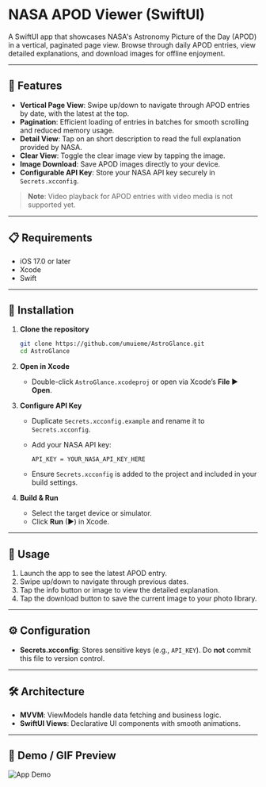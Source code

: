 # NASA APOD Viewer (SwiftUI)

A SwiftUI app that showcases NASA's Astronomy Picture of the Day (APOD) in a vertical, paginated page view. Browse through daily APOD entries, view detailed explanations, and download images for offline enjoyment.

---

## 🚀 Features

* **Vertical Page View**: Swipe up/down to navigate through APOD entries by date, with the latest at the top.
* **Pagination**: Efficient loading of entries in batches for smooth scrolling and reduced memory usage.
* **Detail View**: Tap on an short description to read the full explanation provided by NASA.
* **Clear View**: Toggle the clear image view by tapping the image.
* **Image Download**: Save APOD images directly to your device.
* **Configurable API Key**: Store your NASA API key securely in `Secrets.xcconfig`.

> **Note**: Video playback for APOD entries with video media is not supported yet.

---

## 📋 Requirements

* iOS 17.0 or later
* Xcode
* Swift

---

## 🔧 Installation

1. **Clone the repository**

   ```bash
   git clone https://github.com/umuieme/AstroGlance.git
   cd AstroGlance
   ```

2. **Open in Xcode**

   * Double-click `AstroGlance.xcodeproj` or open via Xcode’s **File ▶ Open**.

3. **Configure API Key**

   * Duplicate `Secrets.xcconfig.example` and rename it to `Secrets.xcconfig`.
   * Add your NASA API key:

     ```xcconfig
     API_KEY = YOUR_NASA_API_KEY_HERE
     ```
   * Ensure `Secrets.xcconfig` is added to the project and included in your build settings.

4. **Build & Run**

   * Select the target device or simulator.
   * Click **Run** (▶) in Xcode.

---

## 📖 Usage

1. Launch the app to see the latest APOD entry.
2. Swipe up/down to navigate through previous dates.
3. Tap the info button or image to view the detailed explanation.
4. Tap the download button to save the current image to your photo library.

---

## ⚙️ Configuration

* **Secrets.xcconfig**: Stores sensitive keys (e.g., `API_KEY`). Do **not** commit this file to version control.

---

## 🛠 Architecture

* **MVVM**: ViewModels handle data fetching and business logic.
* **SwiftUI Views**: Declarative UI components with smooth animations.

---

## 🎥 Demo / GIF Preview

![App Demo](Demo.gif)